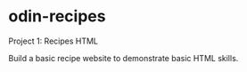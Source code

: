 # odin-recipes
Project 1: Recipes HTML

Build a basic recipe website to demonstrate basic HTML skills.